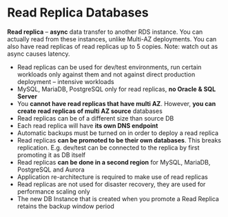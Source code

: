 # Read Replica Databases

**Read replica** – **async** data transfer to another RDS instance. You can actually read from these instances, unlike Multi-AZ deployments. You can also have read replicas of read replicas up to 5 copies. Note: watch out as async causes latency.

* Read replicas can be used for dev/test environments, run certain workloads only against them and not against direct production deployment – intensive workloads
* MySQL, MariaDB, PostgreSQL only for read replicas, **no Oracle & SQL Server**
* You **cannot have read replicas that have multi AZ**. However, **you can create read replicas of multi AZ source** databases
* Read replicas can be of a different size than source DB
* Each read replica will have **its own DNS endpoint**
* Automatic backups must be turned on in order to deploy a read replica
* Read replicas **can be promoted to be their own databases**. This breaks replication. E.g. dev/test can be connected to the replica by first promoting it as DB itself
* Read replicas **can be done in a second region** for MySQL, MariaDB, PostgreSQL and Aurora
* Application re-architecture is required to make use of read replicas
* Read replicas are not used for disaster recovery, they are used for performance scaling only
* The new DB Instance that is created when you promote a Read Replica retains the backup window period

